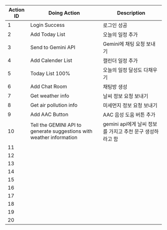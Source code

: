 | Action ID | Doing Action | Description |
|-----------|--------------|-------------|
|     1     | Login Success| 로그인 성공 |
|     2     | Add Today List | 오늘의 일정 추가|
|     3     | Send to Gemini API | Gemini에 채팅 요청 보내기 |
|     4     | Add Calender List | 캘린더 일정 추가 |
|     5     | Today List 100% | 오늘의 일정 달성도 다채우기 |
|     6     | Add Chat Room | 채팅방 생성 |
|     7     | Get weather info | 날씨 정보 요청 보내기 |
|     8     | Get air pollution info | 미세먼지 정보 요청 보내기 |
|     9     | Add AAC Button | AAC 음성 도움 버튼 추가 |
|    10     | Tell the GEMINI API to generate suggestions with weather information | gemini api에게 날씨 정보를 가지고 추천 문구 생성하라고 함 |
|    11     |              |             |
|    12     |              |             |
|    13     |              |             |
|    14     |              |             |
|    15     |              |             |
|    16     |              |             |
|    17     |              |             |
|    18     |              |             |
|    19     |              |             |
|    20     |              |             |
